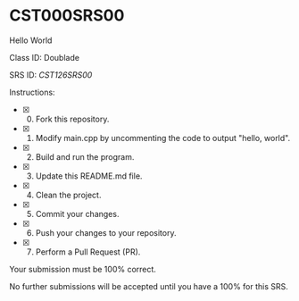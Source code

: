 # CST000SRS00
Hello World


Class ID: Doublade

SRS ID: *CST126SRS00* 

Instructions: 

- [x] 0. Fork this repository.  
- [x] 1. Modify main.cpp by uncommenting the code to output "hello, world".  
- [x] 2. Build and run the program.  
- [x] 3. Update this README.md file.  
- [x] 4. Clean the project.  
- [x] 5. Commit your changes.  
- [x] 6. Push your changes to your repository. 
- [x] 7. Perform a Pull Request (PR). 

Your submission must be 100% correct. 

No further submissions will be accepted until you have a 100% for this SRS. 
